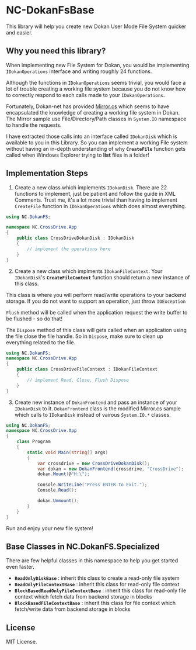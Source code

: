 # NC-DokanFsBase
This library will help you create new Dokan User Mode File System quicker and easier.

## Why you need this library?

When implementing new File System for Dokan, you would be implementing `IDokanOperations` interface and writing roughly 24 functions.

Although the functions in `IDokanOperations` seems trivial, you would face a lot of trouble creating a working file system because you do not know how to correctly respond to each calls made to your `IDokanOperations`.

Fortunately, Dokan-net has provided [Mirror.cs](https://github.com/dokan-dev/dokan-dotnet/blob/master/sample/DokanNetMirror/Mirror.cs) which seems to have encapsulated the knowledge of creating a working file system in Dokan. The Mirror sample
use File/Directory/Path classes in `System.IO` namespace to handle the requests.

I have extracted those calls into an interface called `IDokanDisk` which is available to you in this Library. So you can implement a working File system without having an in-depth understanding of
why **`CreateFile`** function gets called when Windows Explorer trying to **list** files in a folder!

## Implementation Steps

1. Create a new class which implements `IDokanDisk`. There are 22 functions to implement, just be patient and follow the guide in XML Comments.
Trust me, it's a lot more trivial than having to implement `CreateFile` function in `IDokanOperations` which does almost everything.

```cs
using NC.DokanFS;

namespace NC.CrossDrive.App
{
    public class CrossDriveDokanDisk : IDokanDisk
    {
        // implement the operations here
    }
}

```

2. Create a new class which implments `IDokanFileContext`. Your `IDokanDisk`'s **`CreateFileContext`** function should return a new instance of this class.

This class is where you will perform read/write operations to your backend storage. If you do not want to support an operation, just throw `IOException`

`Flush` method will be called when the application request the write buffer to be flushed - so do that!

The `Dispose` method of this class will gets called when an application using the file close the file handle. So in `Dispose`, make sure to clean up everything related to the file.

```cs
using NC.DokanFS;
namespace NC.CrossDrive.App
{
    public class CrossDriveFileContext : IDokanFileContext
    {
        // implement Read, Close, Flush Dispose
    }
}
```

3. Create new instance of `DokanFrontend` and pass an instance of your `IDokanDisk` to it. `DokanFrontend` class is the modified Mirror.cs sample which calls to `IDokanDisk` instead of vairous `System.IO.*` classes.

```cs
using NC.DokanFS;
namespace NC.CrossDrive.App
{
    class Program
    {
        static void Main(string[] args)
        {
            var crossdrive = new CrossDriveDokanDisk();
            var dokan = new DokanFrontend(crossdrive, "CrossDrive");
            dokan.Mount(@"H:\");

            Console.WriteLine("Press ENTER to Exit.");
            Console.Read();

            dokan.Unmount();
        }
    }
}
```

Run and enjoy your new file system!

## Base Classes in NC.DokanFS.Specialized

There are few helpful classes in this namespace to help you get started even faster. 

- **`ReadOnlyDiskBase`** : inherit this class to create a read-only file system
- **`ReadOnlyFileContextBase`** : inherit this class for read-only file context
- **`BlockBasedReadOnlyFileContextBase`** : inherit this class for read-only file context which fetch data from backend storage in blocks
- **`BlockBasedFileContextBase`** : inherit this class for file context which fetch/write data from backend storage in blocks

## License

MIT License.




